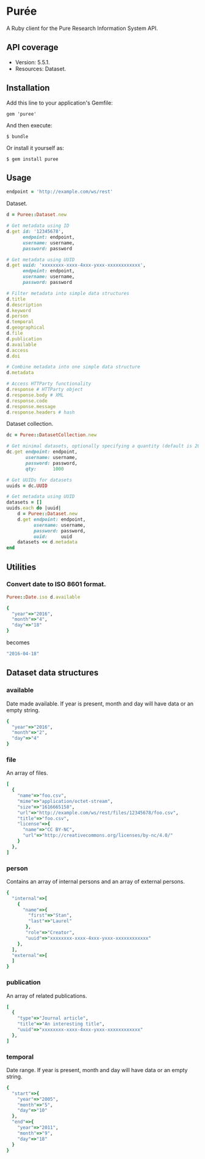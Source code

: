 # Pur&#233;e

A Ruby client for the Pure Research Information System API.

## API coverage
- Version: 5.5.1.
- Resources: Dataset.

## Installation

Add this line to your application's Gemfile:

    gem 'puree'

And then execute:

    $ bundle

Or install it yourself as:

    $ gem install puree

## Usage
```ruby
endpoint = 'http://example.com/ws/rest'
```

Dataset.

```ruby
d = Puree::Dataset.new

# Get metadata using ID
d.get id: '12345678',
      endpoint: endpoint,
      username: username,
      password: password

# Get metadata using UUID
d.get uuid: 'xxxxxxxx-xxxx-4xxx-yxxx-xxxxxxxxxxxx',
      endpoint: endpoint,
      username: username,
      password: password

# Filter metadata into simple data structures
d.title
d.description
d.keyword
d.person
d.temporal
d.geographical
d.file
d.publication
d.available
d.access
d.doi

# Combine metadata into one simple data structure
d.metadata

# Access HTTParty functionality
d.response # HTTParty object
d.response.body # XML
d.response.code
d.response.message
d.response.headers # hash
```

Dataset collection.

```ruby
dc = Puree::DatasetCollection.new

# Get minimal datasets, optionally specifying a quantity (default is 20)
dc.get endpoint: endpoint,
       username: username,
       password: password,
       qty:      1000

# Get UUIDs for datasets
uuids = dc.UUID

# Get metadata using UUID
datasets = []
uuids.each do |uuid|
    d = Puree::Dataset.new
    d.get endpoint: endpoint,
          username: username,
          password: password,
          uuid:     uuid
    datasets << d.metadata
end
```

## Utilities

### Convert date to ISO 8601 format.

```ruby
Puree::Date.iso d.available
```
```ruby
{
  "year"=>"2016",
  "month"=>"4",
  "day"=>"18"
}
```
becomes

```ruby
"2016-04-18"
```


## Dataset data structures

### available
Date made available. If year is present, month and day will have data or an empty string.

```ruby
{
  "year"=>"2016",
  "month"=>"2",
  "day"=>"4"
}
```

### file
An array of files.

```ruby
[
  {
    "name"=>"foo.csv",
    "mime"=>"application/octet-stream",
    "size"=>"1616665158",
    "url"=>"http://example.com/ws/rest/files/12345678/foo.csv",
    "title"=>"foo.csv",
    "license"=>{
      "name"=>"CC BY-NC",
      "url"=>"http://creativecommons.org/licenses/by-nc/4.0/"
    }
  },
]
```

### person
Contains an array of internal persons and an array of external persons.

```ruby
{
  "internal"=>[
    {
      "name"=>{
        "first"=>"Stan",
        "last"=>"Laurel"
       },
       "role"=>"Creator",
       "uuid"=>"xxxxxxxx-xxxx-4xxx-yxxx-xxxxxxxxxxxx"
    },
  ],
  "external"=>[
  ]
}
```

### publication
An array of related publications.

```ruby
[
  {
    "type"=>"Journal article",
    "title"=>"An interesting title",
    "uuid"=>"xxxxxxxx-xxxx-4xxx-yxxx-xxxxxxxxxxxx"
  },
]
```

### temporal
Date range. If year is present, month and day will have data or an empty string.

```ruby
{
  "start"=>{
    "year"=>"2005",
    "month"=>"5",
    "day"=>"10"
  },
  "end"=>{
    "year"=>"2011",
    "month"=>"9",
    "day"=>"18"
  }
}
```